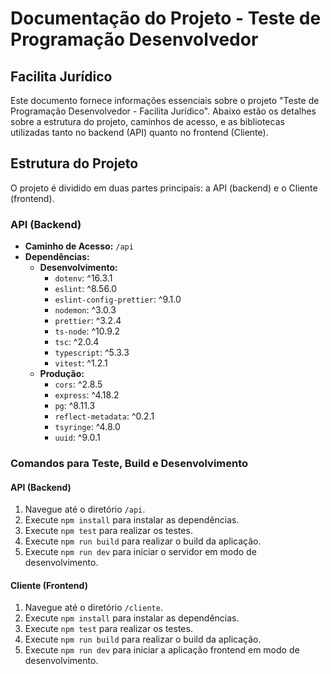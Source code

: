# Documentação do Projeto - Teste de Programação Desenvolvedor

## Facilita Jurídico

Este documento fornece informações essenciais sobre o projeto "Teste de Programação Desenvolvedor - Facilita Jurídico". Abaixo estão os detalhes sobre a estrutura do projeto, caminhos de acesso, e as bibliotecas utilizadas tanto no backend (API) quanto no frontend (Cliente).

## Estrutura do Projeto

O projeto é dividido em duas partes principais: a API (backend) e o Cliente (frontend).

### API (Backend)

- **Caminho de Acesso:** `/api`
- **Dependências:**
  - **Desenvolvimento:**
    - `dotenv`: ^16.3.1
    - `eslint`: ^8.56.0
    - `eslint-config-prettier`: ^9.1.0
    - `nodemon`: ^3.0.3
    - `prettier`: ^3.2.4
    - `ts-node`: ^10.9.2
    - `tsc`: ^2.0.4
    - `typescript`: ^5.3.3
    - `vitest`: ^1.2.1
  - **Produção:**
    - `cors`: ^2.8.5
    - `express`: ^4.18.2
    - `pg`: ^8.11.3
    - `reflect-metadata`: ^0.2.1
    - `tsyringe`: ^4.8.0
    - `uuid`: ^9.0.1

### Comandos para Teste, Build e Desenvolvimento

#### API (Backend)

1. Navegue até o diretório `/api`.
2. Execute `npm install` para instalar as dependências.
3. Execute `npm test` para realizar os testes.
4. Execute `npm run build` para realizar o build da aplicação.
5. Execute `npm run dev` para iniciar o servidor em modo de desenvolvimento.

#### Cliente (Frontend)

1. Navegue até o diretório `/cliente`.
2. Execute `npm install` para instalar as dependências.
3. Execute `npm test` para realizar os testes.
4. Execute `npm run build` para realizar o build da aplicação.
5. Execute `npm run dev` para iniciar a aplicação frontend em modo de desenvolvimento.

